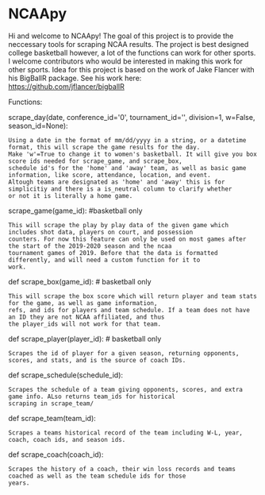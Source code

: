 # NCAApy
Hi and welcome to NCAApy! The goal of this project is to provide the neccessary tools for scraping NCAA results. 
The project is best designed college basketball however, a lot of the functions can work for other sports. I welcome contributors
who would be interested in making this work for other sports. Idea for this project is based on the work of Jake Flancer with his BigBallR package. See his work here: https://github.com/jflancer/bigballR


Functions:

scrape_day(date, conference_id='0', tournament_id='', division=1, w=False, season_id=None):

    Using a date in the format of mm/dd/yyyy in a string, or a datetime format, this will scrape the game results for the day. 
    Make 'w'=True to change it to women's basketball. It will give you box score ids needed for scrape_game, and scrape_box, 
    schedule id's for the 'home' and 'away' team, as well as basic game information, like score, attendance, location, and event. 
    Altough teams are designated as 'home' and 'away' this is for simplicitiy and there is a is_neutral column to clarify whether 
    or not it is literally a home game. 


scrape_game(game_id): #basketball only

    This will scrape the play by play data of the given game which includes shot data, players on court, and possession
    counters. For now this feature can only be used on most games after the start of the 2019-2020 season and the ncaa
    tournament games of 2019. Before that the data is formatted differently, and will need a custom function for it to 
    work. 


def scrape_box(game_id): # basketball only

    This will scrape the box score which will return player and team stats for the game, as well as game information,
    refs, and ids for players and team schedule. If a team does not have an ID they are not NCAA affiliated, and thus
    the player_ids will not work for that team.


def scrape_player(player_id): # basketball only

    Scrapes the id of player for a given season, returning opponents, scores, and stats, and is the source of coach IDs.



def scrape_schedule(schedule_id):

    Scrapes the schedule of a team giving opponents, scores, and extra game info. ALso returns team_ids for historical
    scraping in scrape_team/


def scrape_team(team_id):

    Scrapes a teams historical record of the team including W-L, year, coach, coach ids, and season ids.


def scrape_coach(coach_id):

    Scrapes the history of a coach, their win loss records and teams coached as well as the team schedule ids for those
    years.
